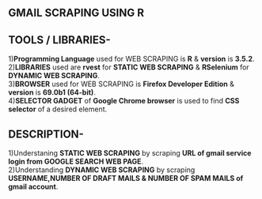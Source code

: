 ## GMAIL SCRAPING USING R

## TOOLS / LIBRARIES- 
1)**Programming Language** used for WEB SCRAPING is **R** & **version** is **3.5.2**.      
2)**LIBRARIES** used are **rvest** for **STATIC WEB SCRAPING** & **RSelenium** for **DYNAMIC WEB SCRAPING**.  
3)**BROWSER** used for WEB SCRAPING is **Firefox Developer Edition** & **version** is **69.0b1 (64-bit)**.   
4)**SELECTOR GADGET** of **Google Chrome browser** is used to find **CSS selector** of a desired element.  

## DESCRIPTION-  
1)Understaning **STATIC WEB SCRAPING** by scraping **URL of gmail service login from GOOGLE SEARCH WEB PAGE**.  
2)Understanding **DYNAMIC WEB SCRAPING** by scraping **USERNAME,NUMBER OF DRAFT MAILS & NUMBER OF SPAM MAILS of gmail account**.
